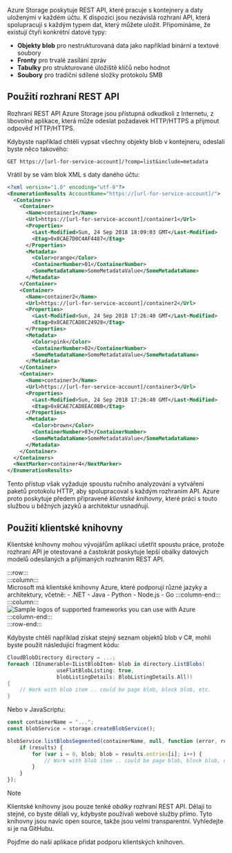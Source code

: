Azure Storage poskytuje REST API, které pracuje s kontejnery a daty uloženými v každém účtu. K dispozici jsou nezávislá rozhraní API, která spolupracují s každým typem dat, který můžete uložit. Připomínáme, že existují čtyři konkrétní datové typy:

- **Objekty blob** pro nestrukturovaná data jako například binární a textové soubory
- **Fronty** pro trvalé zasílání zpráv
- **Tabulky** pro strukturované úložiště klíčů nebo hodnot
- **Soubory** pro tradiční sdílené složky protokolu SMB

## <a name="using-the-rest-api"></a>Použití rozhraní REST API

Rozhraní REST API Azure Storage jsou přístupná odkudkoli z Internetu, z libovolné aplikace, která může odeslat požadavek HTTP/HTTPS a přijmout odpověď HTTP/HTTPS.

Kdybyste například chtěli vypsat všechny objekty blob v kontejneru, odeslali byste něco takového:

```http
GET https://[url-for-service-account]/?comp=list&include=metadata
```

Vrátil by se vám blok XML s daty daného účtu:

```xml
<?xml version="1.0" encoding="utf-8"?>  
<EnumerationResults AccountName="https://[url-for-service-account]/">  
  <Containers>  
    <Container>  
      <Name>container1</Name>  
      <Url>https://[url-for-service-account]/container1</Url>  
      <Properties>  
        <Last-Modified>Sun, 24 Sep 2018 18:09:03 GMT</Last-Modified>  
        <Etag>0x8CAE7D0C4AF4487</Etag>  
      </Properties>  
      <Metadata>  
        <Color>orange</Color>  
        <ContainerNumber>01</ContainerNumber>  
        <SomeMetadataName>SomeMetadataValue</SomeMetadataName>  
      </Metadata>  
    </Container>  
    <Container>  
      <Name>container2</Name>  
      <Url>https://[url-for-service-account]/container2</Url>  
      <Properties>  
        <Last-Modified>Sun, 24 Sep 2018 17:26:40 GMT</Last-Modified>  
        <Etag>0x8CAE7CAD8C24928</Etag>  
      </Properties>  
      <Metadata>  
        <Color>pink</Color>  
        <ContainerNumber>02</ContainerNumber>  
        <SomeMetadataName>SomeMetadataValue</SomeMetadataName>  
      </Metadata>  
    </Container>  
    <Container>  
      <Name>container3</Name>  
      <Url>https://[url-for-service-account]/container3</Url>  
      <Properties>  
        <Last-Modified>Sun, 24 Sep 2018 17:26:40 GMT</Last-Modified>  
        <Etag>0x8CAE7CAD8EAC0BB</Etag>  
      </Properties>  
      <Metadata>  
        <Color>brown</Color>  
        <ContainerNumber>03</ContainerNumber>  
        <SomeMetadataName>SomeMetadataValue</SomeMetadataName>  
      </Metadata>  
    </Container>  
  </Containers>  
  <NextMarker>container4</NextMarker>  
</EnumerationResults>  
```

Tento přístup však vyžaduje spoustu ručního analyzování a vytváření paketů protokolu HTTP, aby spolupracoval s každým rozhraním API. Azure proto poskytuje předem připravené _klientské knihovny_, které práci s touto službou u běžných jazyků a architektur usnadňují.

## <a name="using-a-client-library"></a>Použití klientské knihovny

Klientské knihovny mohou vývojářům aplikací ušetřit spoustu práce, protože rozhraní API je otestované a častokrát poskytuje lepší obálky datových modelů odesílaných a přijímaných rozhraním REST API.

:::row:::  
    :::column:::  
    Microsoft má klientské knihovny Azure, které podporují různé jazyky a architektury, včetně:
    - .NET
    - Java
    - Python
    - Node.js
    - Go
    :::column-end:::
    :::column:::
        <br> ![Sample logos of supported frameworks you can use with Azure](../media/4-common-tools.png)
    :::column-end:::  
:::row-end:::  

Kdybyste chtěli například získat stejný seznam objektů blob v C#, mohli byste použít následující fragment kódu:

```csharp
CloudBlobDirectory directory = ...;
foreach (IEnumerable<IListBlobItem> blob in directory.ListBlobs(
                useFlatBlobListing: true,
                blobListingDetails: BlobListingDetails.All))
{
    // Work with blob item .. could be page blob, block blob, etc.
}
```

Nebo v JavaScriptu:

```javascript
const containerName = "...";
const blobService = storage.createBlobService();

blobService.listBlobsSegmented(containerName, null, function (error, results) {
    if (results) {
        for (var i = 0, blob; blob = results.entries[i]; i++) {
            // Work with blob item .. could be page blob, block blob, etc.
        }
    }
});
```

> [!NOTE]
> Klientské knihovny jsou pouze tenké _obálky_ rozhraní REST API. Dělají to stejné, co byste dělali vy, kdybyste používali webové služby přímo. Tyto knihovny jsou navíc open source, takže jsou velmi transparentní. Vyhledejte si je na GitHubu.

Pojďme do naší aplikace přidat podporu klientských knihoven.
